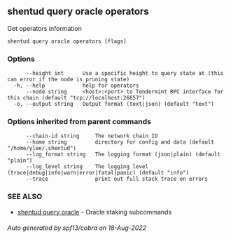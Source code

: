 ## shentud query oracle operators

Get operators information

```
shentud query oracle operators [flags]
```

### Options

```
      --height int      Use a specific height to query state at (this can error if the node is pruning state)
  -h, --help            help for operators
      --node string     <host>:<port> to Tendermint RPC interface for this chain (default "tcp://localhost:26657")
  -o, --output string   Output format (text|json) (default "text")
```

### Options inherited from parent commands

```
      --chain-id string     The network chain ID
      --home string         directory for config and data (default "/home/ylee/.shentud")
      --log_format string   The logging format (json|plain) (default "plain")
      --log_level string    The logging level (trace|debug|info|warn|error|fatal|panic) (default "info")
      --trace               print out full stack trace on errors
```

### SEE ALSO

* [shentud query oracle](shentud_query_oracle.md)	 - Oracle staking subcommands

###### Auto generated by spf13/cobra on 18-Aug-2022
